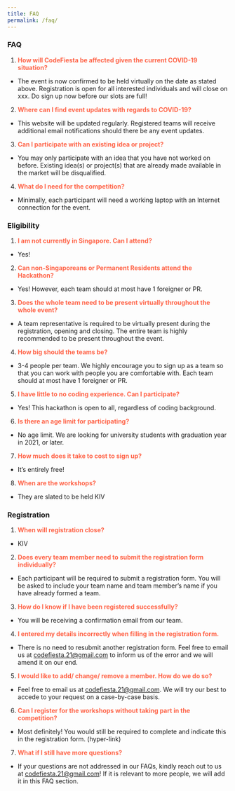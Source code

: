 ```yaml
---
title: FAQ
permalink: /faq/
---
```


### **FAQ**

1. <b style="color:Tomato">How will CodeFiesta be affected given the current COVID-19 situation?</b>
- The event is now confirmed to be held virtually on the date as stated above. Registration is open for all interested individuals and will close on xxx. Do sign up now before our slots are full!

2. <b style="color:Tomato">Where can I find event updates with regards to COVID-19?</b>
- This website will be updated regularly. Registered teams will receive additional email notifications should there be any event updates.

3. <b style="color:Tomato">Can I participate with an existing idea or project?</b>
- You may only participate with an idea that you have not worked on before. Existing idea(s) or project(s) that are already made available in the market will be disqualified.

4. <b style="color:Tomato">What do I need  for the competition?</b>
- Minimally, each participant will need a working laptop with an Internet connection for the event. 


### **Eligibility**

1. <b style="color:Tomato">I am not currently in Singapore. Can I attend?</b>
- Yes! 

2. <b style="color:Tomato">Can non-Singaporeans or Permanent Residents attend the Hackathon?</b>
- Yes! However, each team should at most have 1 foreigner or PR.

3. <b style="color:Tomato">Does the whole team need to be present virtually throughout the whole event?</b>
- A team representative is required to be virtually present during the registration, opening and closing. The entire team is highly recommended to be present throughout the event.

4. <b style="color:Tomato">How big should the teams be?</b>
- 3-4 people per team. We highly encourage you to sign up as a team so that you can work with people you are comfortable with. Each team should at most have 1 foreigner or PR.

5. <b style="color:Tomato">I have little to no coding experience. Can I participate?</b>
- Yes! This hackathon is open to all, regardless of coding background.

6. <b style="color:Tomato">Is there an age limit for participating?</b>
- No age limit. We are looking for university students with graduation year in 2021, or later. 

7. <b style="color:Tomato">How much does it take to cost to sign up?</b>
- It’s entirely free! 

8. <b style="color:Tomato">When are the workshops?</b>
- They are slated to be held KIV

### **Registration**

1. <b style="color:Tomato">When will registration close?</b>
- KIV

2. <b style="color:Tomato">Does every team member need to submit the registration form individually?</b>
- Each participant will be required to submit a registration form. You will be asked to include your team name and team member’s name if you have already formed a team.

3. <b style="color:Tomato">How do I know if I have been registered successfully?</b>
- You will be receiving a confirmation email from our team.

4. <b style="color:Tomato">I entered my details incorrectly when filling in the registration form.</b>
- There is no need to resubmit another registration form. Feel free to email us at codefiesta.21@gmail.com to inform us of the error and we will amend it on our end.

5. <b style="color:Tomato">I would like to add/ change/ remove a member. How do we do so?</b>
- Feel free to email us at codefiesta.21@gmail.com. We will try our best to accede to your request on a case-by-case basis.

6. <b style="color:Tomato">Can I register for the workshops without taking part in the competition?</b>
- Most definitely! You would still be required to complete and indicate this in the registration form. (hyper-link)

7. <b style="color:Tomato">What if I still have more questions?</b>
- If your questions are not addressed in our FAQs, kindly reach out to us at codefiesta.21@gmail.com! If it is relevant to more people, we will add it in this FAQ section.

